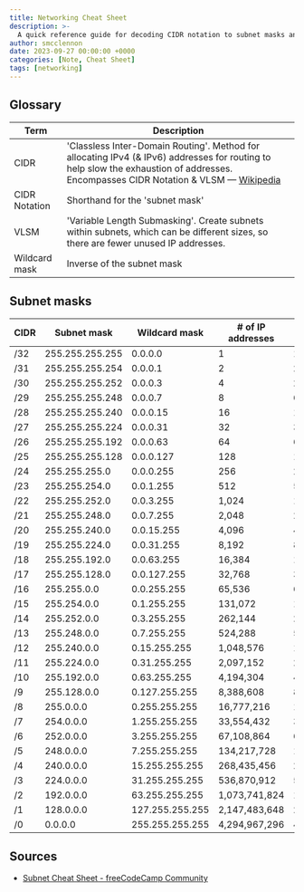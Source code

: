 ```yaml
---
title: Networking Cheat Sheet
description: >-
  A quick reference guide for decoding CIDR notation to subnet masks and vice versa.
author: smcclennon
date: 2023-09-27 00:00:00 +0000
categories: [Note, Cheat Sheet]
tags: [networking]
---
```


## Glossary

| Term | Description |
| --- | --- |
| CIDR | 'Classless Inter-Domain Routing'. Method for allocating IPv4 (& IPv6) addresses for routing to help slow the exhaustion of addresses. Encompasses CIDR Notation & VLSM ­— [Wikipedia](https://en.wikipedia.org/wiki/Classless_Inter-Domain_Routing) |
| CIDR Notation | Shorthand for the 'subnet mask' |
| VLSM | 'Variable Length Submasking'. Create subnets within subnets, which can be different sizes, so there are fewer unused IP addresses. |
| Wildcard mask | Inverse of the subnet mask |

## Subnet masks

| CIDR | Subnet mask | Wildcard mask | # of IP addresses | # of usable IP addresses |
| --- | --- | --- | --- | --- |
| /32 | 255.255.255.255 | 0.0.0.0 | 1   | 1   |
| /31 | 255.255.255.254 | 0.0.0.1 | 2   | 2*  |
| /30 | 255.255.255.252 | 0.0.0.3 | 4   | 2   |
| /29 | 255.255.255.248 | 0.0.0.7 | 8   | 6   |
| /28 | 255.255.255.240 | 0.0.0.15 | 16  | 14  |
| /27 | 255.255.255.224 | 0.0.0.31 | 32  | 30  |
| /26 | 255.255.255.192 | 0.0.0.63 | 64  | 62  |
| /25 | 255.255.255.128 | 0.0.0.127 | 128 | 126 |
| /24 | 255.255.255.0 | 0.0.0.255 | 256 | 254 |
| /23 | 255.255.254.0 | 0.0.1.255 | 512 | 510 |
| /22 | 255.255.252.0 | 0.0.3.255 | 1,024 | 1,022 |
| /21 | 255.255.248.0 | 0.0.7.255 | 2,048 | 2,046 |
| /20 | 255.255.240.0 | 0.0.15.255 | 4,096 | 4,094 |
| /19 | 255.255.224.0 | 0.0.31.255 | 8,192 | 8,190 |
| /18 | 255.255.192.0 | 0.0.63.255 | 16,384 | 16,382 |
| /17 | 255.255.128.0 | 0.0.127.255 | 32,768 | 32,766 |
| /16 | 255.255.0.0 | 0.0.255.255 | 65,536 | 65,534 |
| /15 | 255.254.0.0 | 0.1.255.255 | 131,072 | 131,070 |
| /14 | 255.252.0.0 | 0.3.255.255 | 262,144 | 262,142 |
| /13 | 255.248.0.0 | 0.7.255.255 | 524,288 | 524,286 |
| /12 | 255.240.0.0 | 0.15.255.255 | 1,048,576 | 1,048,574 |
| /11 | 255.224.0.0 | 0.31.255.255 | 2,097,152 | 2,097,150 |
| /10 | 255.192.0.0 | 0.63.255.255 | 4,194,304 | 4,194,302 |
| /9  | 255.128.0.0 | 0.127.255.255 | 8,388,608 | 8,388,606 |
| /8  | 255.0.0.0 | 0.255.255.255 | 16,777,216 | 16,777,214 |
| /7  | 254.0.0.0 | 1.255.255.255 | 33,554,432 | 33,554,430 |
| /6  | 252.0.0.0 | 3.255.255.255 | 67,108,864 | 67,108,862 |
| /5  | 248.0.0.0 | 7.255.255.255 | 134,217,728 | 134,217,726 |
| /4  | 240.0.0.0 | 15.255.255.255 | 268,435,456 | 268,435,454 |
| /3  | 224.0.0.0 | 31.255.255.255 | 536,870,912 | 536,870,910 |
| /2  | 192.0.0.0 | 63.255.255.255 | 1,073,741,824 | 1,073,741,822 |
| /1  | 128.0.0.0 | 127.255.255.255 | 2,147,483,648 | 2,147,483,646 |
| /0  | 0.0.0.0 | 255.255.255.255 | 4,294,967,296 | 4,294,967,294 |


## Sources
- [Subnet Cheat Sheet - freeCodeCamp Community](https://www.freecodecamp.org/news/subnet-cheat-sheet-24-subnet-mask-30-26-27-29-and-other-ip-address-cidr-network-references/)
